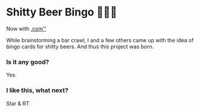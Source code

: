 # Shitty Beer Bingo :shit::beer::game_die:
Now with [.com™](http://shittybeerbingo.com)

While brainstorming a bar crawl, I and a few others came up with the idea of bingo cards for shitty beers. And thus this project was born.

### Is it any good?
Yes.

### I like this, what next?
Star & RT
